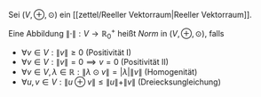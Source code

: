 Sei $(V, \oplus, \odot)$ ein [[zettel/Reeller Vektorraum|Reeller Vektorraum]].

Eine Abbildung $\| \cdot \| : V \to \mathbb{R}_0^+$ heißt *Norm* in $(V, \oplus, \odot)$, falls
- $\forall v \in V : \| v \| \ge 0$ (Positivität I)
- $\forall v \in V : \| v \| = 0 \implies v = 0$ (Positivität II)
- $\forall v \in V, \lambda \in \mathbb{R} : \| \lambda \odot v \| = |\lambda| \| v \|$ (Homogenität)
- $\forall u, v \in V : \| u \oplus v \| \le \| u \| + \| v \|$ (Dreiecksungleichung)